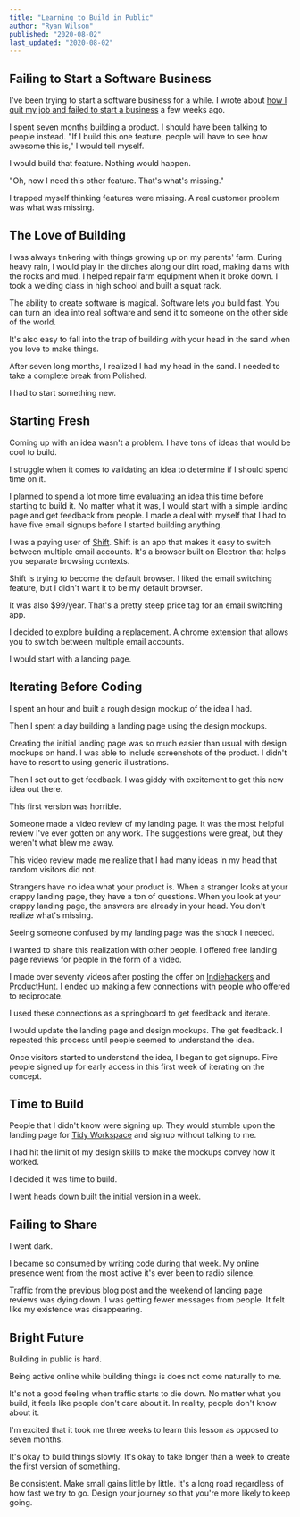 ```yaml
---
title: "Learning to Build in Public"
author: "Ryan Wilson"
published: "2020-08-02"
last_updated: "2020-08-02"
---
```


## Failing to Start a Software Business

I've been trying to start a software business for a while. I wrote about [how I quit my job and failed to start a business](https://ruminant.dev/blog/quitting-my-job-and-failing-to-start-a-business) a few weeks ago.

I spent seven months building a product. I should have been talking to people instead. "If I build this one feature, people will have to see how awesome this is," I would tell myself.

I would build that feature. Nothing would happen.

"Oh, now I need this other feature. That's what's missing."

I trapped myself thinking features were missing. A real customer problem was what was missing.

## The Love of Building

I was always tinkering with things growing up on my parents' farm. During heavy rain, I would play in the ditches along our dirt road, making dams with the rocks and mud. I helped repair farm equipment when it broke down. I took a welding class in high school and built a squat rack.

The ability to create software is magical. Software lets you build fast. You can turn an idea into real software and send it to someone on the other side of the world.

It's also easy to fall into the trap of building with your head in the sand when you love to make things.

After seven long months, I realized I had my head in the sand. I needed to take a complete break from Polished.

I had to start something new.

## Starting Fresh

Coming up with an idea wasn't a problem. I have tons of ideas that would be cool to build.

I struggle when it comes to validating an idea to determine if I should spend time on it.

I planned to spend a lot more time evaluating an idea this time before starting to build it. No matter what it was, I would start with a simple landing page and get feedback from people. I made a deal with myself that I had to have five email signups before I started building anything.

I was a paying user of [Shift](https://tryshift.com). Shift is an app that makes it easy to switch between multiple email accounts. It's a browser built on Electron that helps you separate browsing contexts.

Shift is trying to become the default browser. I liked the email switching feature, but I didn't want it to be my default browser.

It was also $99/year. That's a pretty steep price tag for an email switching app.

I decided to explore building a replacement. A chrome extension that allows you to switch between multiple email accounts.

I would start with a landing page.

## Iterating Before Coding

I spent an hour and built a rough design mockup of the idea I had. 

Then I spent a day building a landing page using the design mockups.

Creating the initial landing page was so much easier than usual with design mockups on hand. I was able to include screenshots of the product. I didn't have to resort to using generic illustrations.

Then I set out to get feedback. I was giddy with excitement to get this new idea out there.

This first version was horrible. 

Someone made a video review of my landing page. It was the most helpful review I've ever gotten on any work. The suggestions were great, but they weren't what blew me away. 

This video review made me realize that I had many ideas in my head that random visitors did not.

Strangers have no idea what your product is. When a stranger looks at your crappy landing page, they have a ton of questions. When you look at your crappy landing page, the answers are already in your head. You don't realize what's missing.

Seeing someone confused by my landing page was the shock I needed.

I wanted to share this realization with other people. I offered free landing page reviews for people in the form of a video.

I made over seventy videos after posting the offer on [Indiehackers](https://www.indiehackers.com/post/post-your-landing-page-and-i-will-give-feedback-in-the-form-of-a-video-2c3c01fd77) and [ProductHunt](https://www.producthunt.com/makers/1-makers/discussion/52307-giving-away-free-landing-page-feedback-videos#comment-1092519). I ended up making a few connections with people who offered to reciprocate.

I used these connections as a springboard to get feedback and iterate.

I would update the landing page and design mockups. The get feedback. I repeated this process until people seemed to understand the idea.

Once visitors started to understand the idea, I began to get signups. Five people signed up for early access in this first week of iterating on the concept.

## Time to Build

People that I didn't know were signing up. They would stumble upon the landing page for [Tidy Workspace](https://tidyworkspace.com) and signup without talking to me.

I had hit the limit of my design skills to make the mockups convey how it worked.

I decided it was time to build.

I went heads down built the initial version in a week.

## Failing to Share

I went dark.

I became so consumed by writing code during that week. My online presence went from the most active it's ever been to radio silence.

Traffic from the previous blog post and the weekend of landing page reviews was dying down. I was getting fewer messages from people. It felt like my existence was disappearing.

## Bright Future

Building in public is hard.

Being active online while building things is does not come naturally to me.

It's not a good feeling when traffic starts to die down. No matter what you build, it feels like people don't care about it. In reality, people don't know about it.

I'm excited that it took me three weeks to learn this lesson as opposed to seven months.

It's okay to build things slowly. It's okay to take longer than a week to create the first version of something.

Be consistent. Make small gains little by little. It's a long road regardless of how fast we try to go. Design your journey so that you're more likely to keep going.